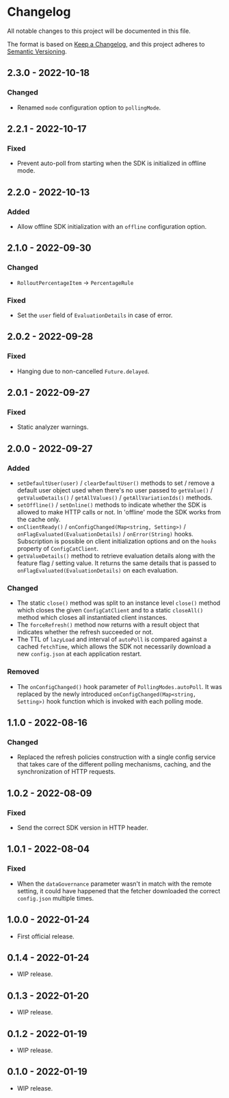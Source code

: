 # Changelog
All notable changes to this project will be documented in this file.

The format is based on [Keep a Changelog](https://keepachangelog.com/en/1.0.0/),
and this project adheres to [Semantic Versioning](https://semver.org/spec/v2.0.0.html).

## 2.3.0 - 2022-10-18
### Changed
- Renamed `mode` configuration option to `pollingMode`.

## 2.2.1 - 2022-10-17
### Fixed
- Prevent auto-poll from starting when the SDK is initialized in offline mode.

## 2.2.0 - 2022-10-13
### Added
- Allow offline SDK initialization with an `offline` configuration option.

## 2.1.0 - 2022-09-30
### Changed
- `RolloutPercentageItem` -> `PercentageRule`

### Fixed
- Set the `user` field of `EvaluationDetails` in case of error.

## 2.0.2 - 2022-09-28
### Fixed
- Hanging due to non-cancelled `Future.delayed`.

## 2.0.1 - 2022-09-27
### Fixed
- Static analyzer warnings.

## 2.0.0 - 2022-09-27
### Added
- `setDefaultUser(user)` / `clearDefaultUser()` methods to set / remove a default user object used when there's no user passed to `getValue()` / `getValueDetails()` / `getAllValues()` / `getAllVariationIds()` methods.
- `setOffline()` / `setOnline()` methods to indicate whether the SDK is allowed to make HTTP calls or not. In 'offline' mode the SDK works from the cache only.
- `onClientReady()` / `onConfigChanged(Map<string, Setting>)` / `onFlagEvaluated(EvaluationDetails)` / `onError(String)` hooks. Subscription is possible on client initialization options and on the `hooks` property of `ConfigCatClient`.
- `getValueDetails()` method to retrieve evaluation details along with the feature flag / setting value. It returns the same details that is passed to `onFlagEvaluated(EvaluationDetails)` on each evaluation. 

### Changed
- The static `close()` method was split to an instance level `close()` method which closes the given `ConfigCatClient` and to a static `closeAll()` method which closes all instantiated client instances.
- The `forceRefresh()` method now returns with a result object that indicates whether the refresh succeeded or not.
- The TTL of `lazyLoad` and interval of `autoPoll` is compared against a cached `fetchTime`, which allows the SDK not necessarily download a new `config.json` at each application restart.

### Removed
- The `onConfigChanged()` hook parameter of `PollingModes.autoPoll`. It was replaced by the newly introduced `onConfigChanged(Map<string, Setting>)` hook function which is invoked with each polling mode. 

## 1.1.0 - 2022-08-16
### Changed
- Replaced the refresh policies construction with a single config service that takes care of the different polling mechanisms, caching, and the synchronization of HTTP requests.

## 1.0.2 - 2022-08-09
### Fixed
- Send the correct SDK version in HTTP header.

## 1.0.1 - 2022-08-04
### Fixed
- When the `dataGovernance` parameter wasn't in match with the remote setting, it could have happened that the fetcher downloaded the correct `config.json` multiple times.  

## 1.0.0 - 2022-01-24
- First official release.

## 0.1.4 - 2022-01-24
- WIP release.

## 0.1.3 - 2022-01-20
- WIP release.

## 0.1.2 - 2022-01-19
- WIP release.

## 0.1.0 - 2022-01-19
- WIP release.
